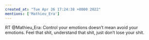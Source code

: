 ```yaml
---
created_at: "Tue Apr 26 17:24:38 +0000 2022"
mentions: ['Mathieu_Era']
---
```


RT @Mathieu_Era: Control your emotions doesn’t mean avoid your emotions. Feel that shit, understand that shit, just don’t lose your shit.